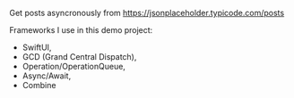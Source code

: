 Get posts asyncronously from 
https://jsonplaceholder.typicode.com/posts

Frameworks I use in this demo project: 
* SwiftUI,
* GCD (Grand Central Dispatch),
* Operation/OperationQueue,
* Async/Await,
* Combine
